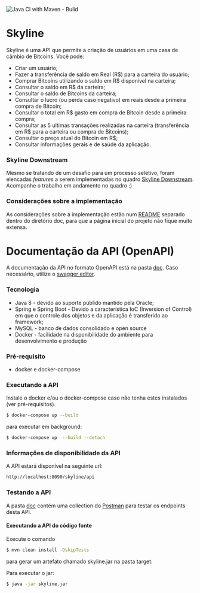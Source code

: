 ![Java CI with Maven - Build](https://github.com/pauloapanucci/skyline/workflows/Java%20CI%20with%20Maven/badge.svg?branch=develop)

# Skyline

Skyline é uma API que permite a criação de usuários em uma casa de câmbio de Bitcoins. Você pode:
- Criar um usuário;
- Fazer a transferência de saldo em Real (R$) para a carteira do usuário;
- Comprar Bitcoins utilizando o saldo em R$ disponível na carteira;
- Consultar o saldo em R$ da carteira;
- Consultar o saldo de Bitcoins da carteira;
- Consultar o lucro (ou perda caso negativo) em reais desde a primeira compra de Bitcoin;
- Consultar o total em R$ gasto em compra de Bitcoin desde a primeira compra;
- Consultar as 5 ultimas transações realizadas na carteira (transferência em R$ para a carteira ou compra de Bitcoins);
- Consultar o preço atual do Bitcoin em R$;
- Consultar informações gerais e de saúde da aplicação.

### Skyline Downstream

Mesmo se tratando de um desafio para um processo seletivo, foram elencadas *features* a serem implementadas no quadro [Skyline Downstream](https://github.com/pauloapanucci/skyline/projects/1). Acompanhe o trabalho em andamento no quadro :)

### Considerações sobre a implementação

As considerações sobre a implementação estão num [README](https://github.com/pauloapanucci/skyline/blob/develop/doc/README.md) separado dentro do diretório doc, para que a página inicial do projeto não fique muito extensa.

# Documentação da API (OpenAPI)

A documentação da API no formato OpenAPI está na pasta [doc](https://github.com/pauloapanucci/skyline/blob/develop/doc/swagger.yaml). Caso necessário, utilize o  [swagger editor](https://editor.swagger.io/).

### Tecnologia

- Java 8 - devido ao suporte públido mantido pela Oracle;
- Spring e Spring Boot - Devido a característica IoC (Inversion of Control) em que o controle dos objetos e da aplicação é transferido ao framework;
- MySQL - banco de dados consolidado e open source
- Docker - facilidade na disponibilidade do ambiente para desenvolvimento e produção

### Pré-requisito

- docker e docker-compose

### Executando a API

Instale o docker e/ou o docker-compose caso não tenha estes instalados (ver pré-requisitos).

```sh
$ docker-compose up --build
```

para executar em background:
```sh
$ docker-compose up  --build --detach
```

### Informações de disponibilidade da API

A API estará disponível na seguinte url:

```sh
http://localhost:8090/skyline/api
```

### Testando a API

A pasta [doc](https://github.com/pauloapanucci/skyline/blob/develop/doc/Skyline.postman_collection.json) contém uma collection do [Postman](https://www.postman.com/downloads/) para testar os endpoints desta API.

#### Executando a API do código fonte
Execute o comando
```sh
$ mvn clean install -DskipTests
```
para gerar um artefato chamado skyline.jar na pasta target.

Para executar o jar:
```sh
$ java -jar skyline.jar
```
